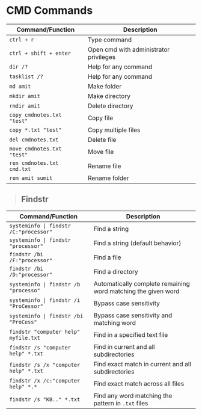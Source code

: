 # CMD Commands

| **Command/Function**                                           | **Description**                                                                                             |
|---------------------------------------------------------------|-------------------------------------------------------------------------------------------------------------|
| `ctrl + r`                                                     | Type command                                                                                                 |
| `ctrl + shift + enter`                                         | Open cmd with administrator privileges                                                                      |
| `dir /?`                                                       | Help for any command                                                                                         |
| `tasklist /?`                                                  | Help for any command                                                                                         |
| `md amit`                                                      | Make folder                                                                                                  |
| `mkdir amit`                                                   | Make directory                                                                                                |
| `rmdir amit`                                                   | Delete directory                                                                                              |
| `copy cmdnotes.txt "test"`                                     | Copy file                                                                                                     |
| `copy *.txt "test"`                                            | Copy multiple files                                                                                          |
| `del cmdnotes.txt`                                             | Delete file                                                                                                   |
| `move cmdnotes.txt "test"`                                     | Move file                                                                                                     |
| `ren cmdnotes.txt cmd.txt`                                     | Rename file                                                                                                   |
| `rem amit sumit`                                               | Rename folder                                                                                                 |

> ## Findstr

| **Command/Function**                                                              | **Description**                                                                                          |
|-----------------------------------------------------------------------------------|----------------------------------------------------------------------------------------------------------|
| `systeminfo \| findstr /C:"processor"`                                             | Find a string                                                                                             |
| `systeminfo \| findstr "processor"`                                                | Find a string (default behavior)                                                                          |
| `findstr /bi /F:"processor"`                                                      | Find a file                                                                                               |
| `findstr /bi /D:"processor"`                                                      | Find a directory                                                                                          |
| `systeminfo \| findstr /b "processo"`                                              | Automatically complete remaining word matching the given word                                              |
| `systeminfo \| findstr /i "ProCessor"`                                             | Bypass case sensitivity                                                                                    |
| `systeminfo \| findstr /bi "ProCess"`                                             | Bypass case sensitivity and matching word                                                                 |
| `findstr "computer help" myfile.txt`                                               | Find in a specified text file                                                                              |
| `findstr /s "computer help" *.txt`                                                 | Find in current and all subdirectories                                                                    |
| `findstr /s /x "computer help" *.txt`                                              | Find exact match in current and all subdirectories                                                       |
| `findstr /x /c:"computer help" *.*`                                                | Find exact match across all files                                                                          |
| `findstr /s "KB.." *.txt`                                                         | Find any word matching the pattern in `.txt` files                                                       |






















